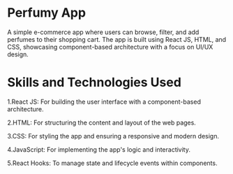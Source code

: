 # Perfumy App
A simple e-commerce app where users can browse, filter, and add perfumes to their shopping cart. The app is built using React JS, HTML, and CSS, showcasing component-based architecture with a focus on UI/UX design.

# Skills and Technologies Used

1.React JS: For building the user interface with a component-based architecture.

2.HTML: For structuring the content and layout of the web pages.

3.CSS: For styling the app and ensuring a responsive and modern design.

4.JavaScript: For implementing the app's logic and interactivity.

5.React Hooks: To manage state and lifecycle events within components.
